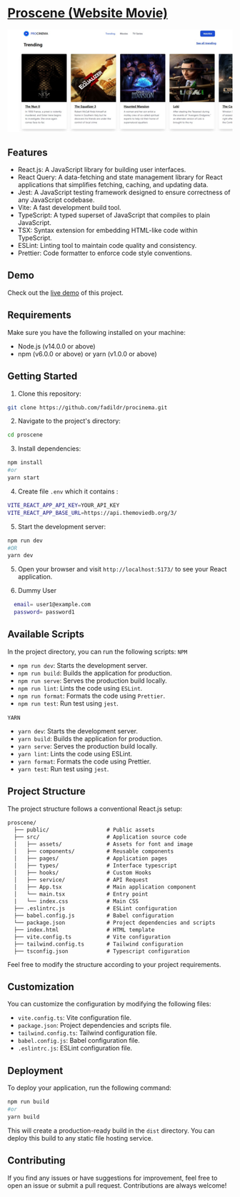 # [Proscene (Website Movie)](link-demo)

![Image Banner](src/assets/images/banner.jpeg)

## Features

- React.js: A JavaScript library for building user interfaces.
- React Query: A data-fetching and state management library for React applications that simplifies fetching, caching, and updating data.
- Jest: A JavaScript testing framework designed to ensure correctness of any JavaScript codebase.
- Vite: A fast development build tool.
- TypeScript: A typed superset of JavaScript that compiles to plain JavaScript.
- TSX: Syntax extension for embedding HTML-like code within TypeScript.
- ESLint: Linting tool to maintain code quality and consistency.
- Prettier: Code formatter to enforce code style conventions.

## Demo

Check out the [live demo](link-demo) of this project.

## Requirements

Make sure you have the following installed on your machine:

- Node.js (v14.0.0 or above)
- npm (v6.0.0 or above) or yarn (v1.0.0 or above)

## Getting Started

1. Clone this repository:

```bash
git clone https://github.com/fadildr/procinema.git
```

2. Navigate to the project's directory:

```bash
cd proscene
```

3. Install dependencies:

```bash
npm install
#or
yarn start
```

4. Create file `.env` which it contains :

```bash
VITE_REACT_APP_API_KEY=YOUR_API_KEY
VITE_REACT_APP_BASE_URL=https://api.themoviedb.org/3/
```

5. Start the development server:

```bash
npm run dev
#OR
yarn dev
```

5. Open your browser and visit `http://localhost:5173/` to see your React application.

6. Dummy User

```bash
  email= user1@example.com
  password= password1
```

## Available Scripts

In the project directory, you can run the following scripts:
`NPM`

- `npm run dev`: Starts the development server.
- `npm run build`: Builds the application for production.
- `npm run serve`: Serves the production build locally.
- `npm run lint`: Lints the code using `ESLint`.
- `npm run format`: Formats the code using `Prettier`.
- `npm run test`: Run test using `jest`.

`YARN`

- `yarn dev`: Starts the development server.
- `yarn build`: Builds the application for production.
- `yarn serve`: Serves the production build locally.
- `yarn lint`: Lints the code using ESLint.
- `yarn format`: Formats the code using Prettier.
- `yarn test`: Run test using `jest`.

## Project Structure

The project structure follows a conventional React.js setup:

```
proscene/
  ├── public/                  # Public assets
  ├── src/                     # Application source code
  │   ├── assets/              # Assets for font and image
  │   ├── components/          # Reusable components
  │   ├── pages/               # Application pages
  │   ├── types/               # Interface typescript
  │   ├── hooks/               # Custom Hooks
  │   ├── service/             # API Request
  │   ├── App.tsx              # Main application component
  │   └── main.tsx             # Entry point
  |   └── index.css            # Main CSS
  ├── .eslintrc.js             # ESLint configuration
  ├── babel.config.js          # Babel configuration
  └── package.json             # Project dependencies and scripts
  ├── index.html               # HTML template
  ├── vite.config.ts           # Vite configuration
  ├── tailwind.config.ts       # Tailwind configuration
  ├── tsconfig.json            # Typescript configuration
```

Feel free to modify the structure according to your project requirements.

## Customization

You can customize the configuration by modifying the following files:

- `vite.config.ts`: Vite configuration file.
- `package.json`: Project dependencies and scripts file.
- `tailwind.config.ts`: Tailwind configuration file.
- `babel.config.js`: Babel configuration file.
- `.eslintrc.js`: ESLint configuration file.

## Deployment

To deploy your application, run the following command:

```bash
npm run build
#or
yarn build
```

This will create a production-ready build in the `dist` directory. You can deploy this build to any static file hosting service.

## Contributing

If you find any issues or have suggestions for improvement, feel free to open an issue or submit a pull request. Contributions are always welcome!
